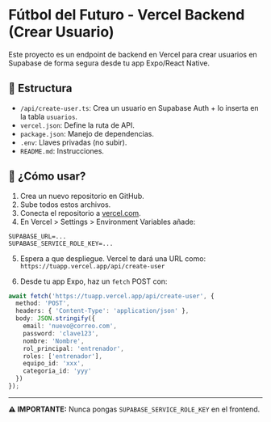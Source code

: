 # Fútbol del Futuro - Vercel Backend (Crear Usuario)

Este proyecto es un endpoint de backend en Vercel para crear usuarios en Supabase de forma segura desde tu app Expo/React Native.

## 📁 Estructura

- `/api/create-user.ts`: Crea un usuario en Supabase Auth + lo inserta en la tabla `usuarios`.
- `vercel.json`: Define la ruta de API.
- `package.json`: Manejo de dependencias.
- `.env`: Llaves privadas (no subir).
- `README.md`: Instrucciones.

## 🚀 ¿Cómo usar?

1. Crea un nuevo repositorio en GitHub.
2. Sube todos estos archivos.
3. Conecta el repositorio a [vercel.com](https://vercel.com).
4. En Vercel > Settings > Environment Variables añade:

```
SUPABASE_URL=...
SUPABASE_SERVICE_ROLE_KEY=...
```

5. Espera a que despliegue. Vercel te dará una URL como:
   `https://tuapp.vercel.app/api/create-user`

6. Desde tu app Expo, haz un `fetch` POST con:

```ts
await fetch('https://tuapp.vercel.app/api/create-user', {
  method: 'POST',
  headers: { 'Content-Type': 'application/json' },
  body: JSON.stringify({
    email: 'nuevo@correo.com',
    password: 'clave123',
    nombre: 'Nombre',
    rol_principal: 'entrenador',
    roles: ['entrenador'],
    equipo_id: 'xxx',
    categoria_id: 'yyy'
  })
});
```

---
**⚠️ IMPORTANTE:** Nunca pongas `SUPABASE_SERVICE_ROLE_KEY` en el frontend.

